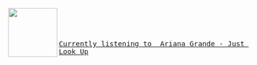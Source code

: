 

<img align="left" width="100" height="100" src="https:&#x2F;&#x2F;lastfm.freetls.fastly.net&#x2F;i&#x2F;u&#x2F;174s&#x2F;531ea91c57f49644e8fa7f5d47d06339.jpg">

<big><pre>

[`Currently listening to  Ariana Grande - Just Look Up`](https://google.com/)
</pre></big>
